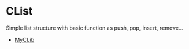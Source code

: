 # CList
Simple list structure with basic function as push, pop, insert, remove...

- [MyCLib](../README.md)
